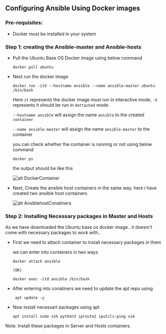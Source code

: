 ## Configuring Ansible Using Docker images

### Pre-requisites:

  * Docker must be installed in your system
  
### Step 1: creating the Ansible-master and Ansible-hosts

  * Pull the Ubuntu Base OS Docker image using below command

        docker pull ubuntu
        
  * Next run the docker image 

        docker run -itd --hostname ansible --name ansible-master ubuntu /bin/bash
        
    Here `it` represents the docker image must run in interactive mode, `-d` represents it should be run in `dettached` mode.
    
    `--hostname ansible` will assign the name `ansible` to the created `container`
    
    `--name ansible-master` will assign the name `ansible-master` to the container
    
    you can check whether the container is running or not using below command
    
        docker ps
        
    the output should be like this
    
    ![alt DockerContainer](https://github.com/shashavalidudekula/DevopsTraining/blob/main/Docker/Images/docker%20container.png)
    
  * Next, Create the ansible host containers in the same way. here i have created two ansible host containers 

    ![alt AnsiblehostConatiners](https://github.com/shashavalidudekula/DevopsTraining/blob/main/Docker/Images/anssible-host-containers.png)
    
    
### Step 2: Installing Necessary packages in Master and Hosts

 As we have downloaded the Ubuntu base os docker image.. it doesm't come with necessary packages to work with.. 
  
  * First we need to attach container to install necessary packages in them

    we can enter into containers in two ways
    
        docker attach ansible
         
        (OR)
        
        docker exec -itd ansible /bin/bash
  
  * After entering into conatiners we need to update the apt repo using

         apt update -y
         
  * Now install necessart packages using apt

        apt install sudo ssh python3 iproute2 iputils-ping vim 
        
  Note:  Install these packages in Server and Hosts containers.  
    
